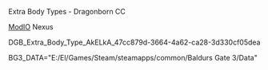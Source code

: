 Extra Body Types - Dragonborn CC

[ModIO](https://mod.io/g/baldursgate3/m/extra-body-type-dragonborn-cc#description)
Nexus

DGB_Extra_Body_Type_AkELkA_47cc879d-3664-4a62-ca28-3d330cf05dea

BG3_DATA="E:/El/Games/Steam/steamapps/common/Baldurs Gate 3/Data"
